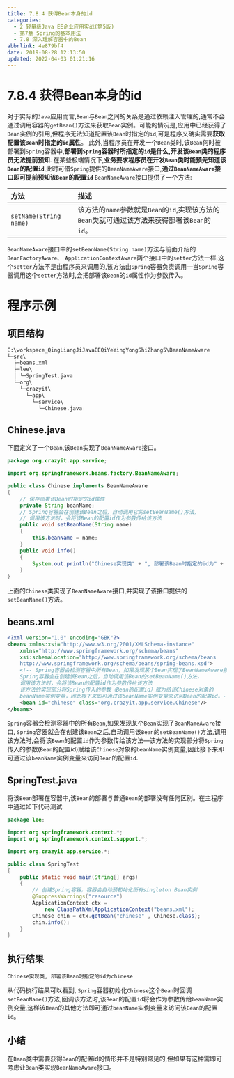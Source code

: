 ```yaml
---
title: 7.8.4 获得Bean本身的id
categories: 
  - 2 轻量级Java EE企业应用实战(第5版)
  - 第7章 Spring的基本用法
  - 7.8 深入理解容器中的Bean
abbrlink: 4e879bf4
date: 2019-08-28 12:13:50
updated: 2022-04-03 01:21:16
---
```

# 7.8.4 获得Bean本身的id #
对于实际的`Java`应用而言,`Bean`与`Bean`之间的关系是通过依赖注入管理的,通常不会通过调用容器的`getBean()`方法来获取`Bean`实例。可能的情况是,应用中已经获得了`Bean`实例的引用,但程序无法知道配置该`Bean`时指定的`id`,可是程序又确实需要**获取配置该`Bean`时指定的`id`属性**。
此外,当程序员在开发一个`Bean`类时,该`Bean`何时被部署到`Spring`容器中,**部署到`Spring`容器时所指定的`id`是什么,开发该`Bean`类的程序员无法提前预知**.
在某些极端情况下,**业务要求程序员在开发`Bean`类时能预先知道该`Bean`的配置`id`**,此时可借`Spring`提供的`BeanNameAware`接口,**通过`BeanNameAware`接口即可提前预知该`Bean`的配置`id`**
`BeanNameAware`接口提供了一个方法:

|方法|描述|
|:---|:---|
|`setName(String name)`|该方法的`name`参数就是`Bean`的`id`,实现该方法的`Bean`类就可通过该方法来获得部署该`Bean`的`id`。|

`BeanNameAware`接口中的`setBeanName(String name)`方法与前面介绍的`BeanFactoryAware`、 `ApplicationContextAware`两个接口中的`setter`方法一样,这个`setter`方法不是由程序员来调用的,该方法由`Spring`容器负责调用—当`Spring`容器调用这个`setter`方法时,会把部署该`Bean`的`id`属性作为参数传入。
# 程序示例 #
## 项目结构 ##
```cmd
E:\workspace_QingLiangJiJavaEEQiYeYingYongShiZhang5\BeanNameAware
└─src\
  ├─beans.xml
  ├─lee\
  │ └─SpringTest.java
  └─org\
    └─crazyit\
      └─app\
        └─service\
          └─Chinese.java
```
## Chinese.java ##
下面定义了一个`Bean`,该`Bean`实现了`BeanNameAware`接口。
```java
package org.crazyit.app.service;

import org.springframework.beans.factory.BeanNameAware;

public class Chinese implements BeanNameAware
{
    // 保存部署该Bean时指定的id属性
    private String beanName;
    // Spring容器会在创建该Bean之后，自动调用它的setBeanName()方法，
    // 调用该方法时，会将该Bean的配置id作为参数传给该方法
    public void setBeanName(String name)
    {
        this.beanName = name;
    }
    public void info()
    {
        System.out.println("Chinese实现类" + ", 部署该Bean时指定的id为" + beanName);
    }
}
```
上面的`Chinese`类实现了`BeanNameAware`接口,并实现了该接口提供的`setBeanName()`方法。
## beans.xml ##
```xml
<?xml version="1.0" encoding="GBK"?>
<beans xmlns:xsi="http://www.w3.org/2001/XMLSchema-instance"
    xmlns="http://www.springframework.org/schema/beans"
    xsi:schemaLocation="http://www.springframework.org/schema/beans
    http://www.springframework.org/schema/beans/spring-beans.xsd">
    <!-- Spring容器会检测容器中所有Bean，如果发现某个Bean实现了BeanNameAware接口，
    Spring容器会在创建该Bean之后，自动调用该Bean的setBeanName()方法，
    调用该方法时，会将该Bean的配置id作为参数传给该方法
    该方法的实现部分将Spring传入的参数（Bean的配置id）赋为给该Chinese对象的
    beanName实例变量，因此接下来即可通过该beanName实例变量来访问Bean的配置id。-->
    <bean id="chinese" class="org.crazyit.app.service.Chinese"/>
</beans>
```
`Spring`容器会检测容器中的所有`Bean`,如果发现某个`Bean`实现了`BeanNameAware`接口, `Spring`容器就会在创建该`Bean`之后,自动调用该`Bean`的`setBeanName()`方法,调用该方法时,会将该`Bean`的配置`id`作为参数传给该方法—该方法的实现部分将`Spring`传入的参数(`Bean`的配置id)赋给该`Chinese`对象的`beanName`实例变量,因此接下来即可通过该`beanName`实例变量来访问`Bean`的配置`id`.
## SpringTest.java ##
将该`Bean`部署在容器中,该`Bean`的部署与普通`Bean`的部署没有任何区别。在主程序中通过如下代码测试
```java
package lee;

import org.springframework.context.*;
import org.springframework.context.support.*;

import org.crazyit.app.service.*;

public class SpringTest
{
    public static void main(String[] args)
    {
        // 创建Spring容器，容器会自动预初始化所有singleton Bean实例
        @SuppressWarnings("resource")
        ApplicationContext ctx =
            new ClassPathXmlApplicationContext("beans.xml");
        Chinese chin = ctx.getBean("chinese" , Chinese.class);
        chin.info();
    }
}
```
## 执行结果 ##
```
Chinese实现类, 部署该Bean时指定的id为chinese
```
从代码执行结果可以看到, `Spring`容器初始化`Chinese`这个`Bean`时回调`setBeanName()`方法,回调该方法时,该`Bean`的配置`id`将会作为参数传给`beanName`实例变量,这样该`Bean`的其他方法即可通过`beanName`实例变量来访问该`Bean`的配置`id`。
## 小结 ##
在`Bean`类中需要获得`Bean`的配置id的情形并不是特别常见的,但如果有这种需即可考虑让`Bean`类实现`BeanNameAware`接口。


